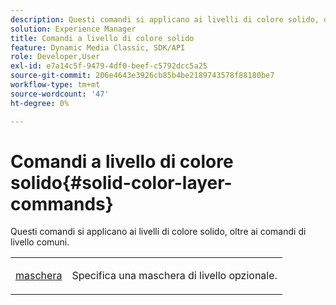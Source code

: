 ```yaml
---
description: Questi comandi si applicano ai livelli di colore solido, oltre ai comandi di livello comuni.
solution: Experience Manager
title: Comandi a livello di colore solido
feature: Dynamic Media Classic, SDK/API
role: Developer,User
exl-id: e7a14c5f-9479-4df0-beef-c5792dcc5a25
source-git-commit: 206e4643e3926cb85b4be2189743578f88180be7
workflow-type: tm+mt
source-wordcount: '47'
ht-degree: 0%

---
```


# Comandi a livello di colore solido{#solid-color-layer-commands}

Questi comandi si applicano ai livelli di colore solido, oltre ai comandi di livello comuni.

<table id="simpletable_4E563E4C797E45F390340258170BDCE4"> 
 <tr class="strow"> 
  <td class="stentry"> <p><a href="../../../../../../is-api/http-ref/image-serving-api-ref/c-http-protocol-reference/c-command-reference/r-mask.md#reference-922254e027404fb890b850e2723ee06e" type="reference" format="dita" scope="local"> maschera</a> </p> </td> 
  <td class="stentry"> <p>Specifica una maschera di livello opzionale. </p></td> 
 </tr> 
</table>
